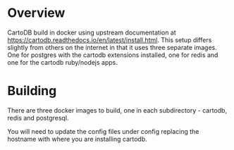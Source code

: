 # Overview
CartoDB build in docker using upstream documentation at https://cartodb.readthedocs.io/en/latest/install.html. This setup differs slightly from others on the internet in that it uses three separate images. One for postgres with the cartodb extensions installed, one for redis and one for the cartodb ruby/nodejs apps.

# Building
There are three docker images to build, one in each subdirectory - cartodb, redis and postgresql.

You will need to update the config files under config replacing the hostname with where you are installing cartodb.


